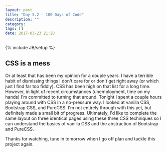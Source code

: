 ```yaml
---
layout: post
title: "Day 5.2 - 100 Days of Code"
description: ""
category:
tags: []
date: 2017-03-23 21:20
---
```

{% include JB/setup %}

## CSS is a mess

Or at least that has been my opinion for a couple years.  I have a terrible habit of dismissing things I don't care for or don't get right away (or which just I find far too fiddly).  CSS has been high on that list for a long time.  However, in light of recent circumstances (unemployment, time on my hands) I'm committed to turning that around.  Tonight I spent a couple hours playing around with CSS in a no-pressure way.  I looked at vanilla CSS, Bootstrap CSS, and PureCSS.  I'm not entirely through with this yet, but definitely made a small bit of progress.  Ultimately, I'd like to complete the same layout on three identical pages using these three CSS techniques so I can understand the basics of vanilla CSS and the abstraction of Bootstrap and PureCSS.

Thanks for watching, tune in tomorrow when I go off plan and tackle this project again.
